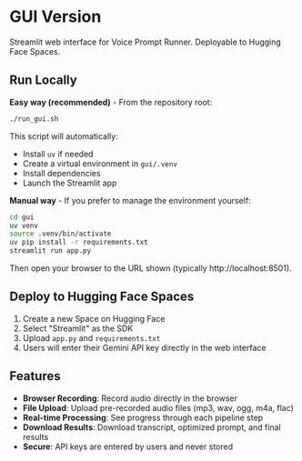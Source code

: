 # GUI Version

Streamlit web interface for Voice Prompt Runner. Deployable to Hugging Face Spaces.

## Run Locally

**Easy way (recommended)** - From the repository root:
```bash
./run_gui.sh
```

This script will automatically:
- Install `uv` if needed
- Create a virtual environment in `gui/.venv`
- Install dependencies
- Launch the Streamlit app

**Manual way** - If you prefer to manage the environment yourself:
```bash
cd gui
uv venv
source .venv/bin/activate
uv pip install -r requirements.txt
streamlit run app.py
```

Then open your browser to the URL shown (typically http://localhost:8501).

## Deploy to Hugging Face Spaces

1. Create a new Space on Hugging Face
2. Select "Streamlit" as the SDK
3. Upload `app.py` and `requirements.txt`
4. Users will enter their Gemini API key directly in the web interface

## Features

- **Browser Recording**: Record audio directly in the browser
- **File Upload**: Upload pre-recorded audio files (mp3, wav, ogg, m4a, flac)
- **Real-time Processing**: See progress through each pipeline step
- **Download Results**: Download transcript, optimized prompt, and final results
- **Secure**: API keys are entered by users and never stored
